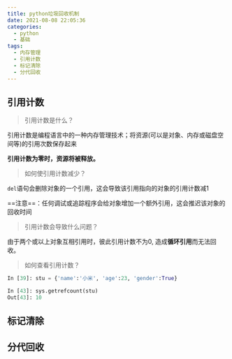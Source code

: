 ```yaml
---
title: python垃圾回收机制
date: 2021-08-08 22:05:36
categories:
  - python
  - 基础
tags:
  - 内存管理
  - 引用计数
  - 标记清除
  - 分代回收
---
```


## 引用计数

>   引用计数是什么？

引用计数是编程语言中的一种内存管理技术；将资源(可以是对象、内存或磁盘空间等)的引用次数保存起来

**引用计数为零时，资源将被释放。**

>   如何使引用计数减少？

`del`语句会删除对象的一个引用，这会导致该引用指向的对象的引用计数减1

==注意==：任何调试或追踪程序会给对象增加一个额外引用，这会推迟该对象的回收时间

>   引用计数会导致什么问题？

由于两个或以上对象互相引用时，彼此引用计数不为0, 造成**循环引用**而无法回收。

>   如何查看引用计数？

```python
In [39]: stu = {'name':'小米', 'age':23, 'gender':True}

In [43]: sys.getrefcount(stu)
Out[43]: 10
```

## 标记清除





## 分代回收
